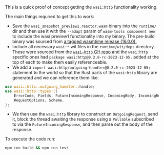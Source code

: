 This is a quick proof of concept getting the `wasi:http` functionality working.

The main things required to get this to work:

- Save the `wasi_snapshot_preview1.reactor.wasm` binary into the `runtime/` dir and then use it with the `--adapt` param of `wasm-tools component new` to include the wasi preview1 functionality into my binary. The pre-build binary was sourced from [a tagged wasmtime release (16.0.0).](https://github.com/bytecodealliance/wasmtime/releases/tag/v16.0.0)
- Include all necessary `wasi:*` wit files in the `runtime/wit/deps` directory. These were sourced from the [`wasi-http` GH repo](https://github.com/WebAssembly/wasi-http) and the `wasi:http` specific ones had `package wasi:http@0.2.0-rc-2023-12-05;` added at the top of each to make them easily referenceable.
- We add a `import wasi:http/outgoing-handler@0.2.0-rc-2023-12-05;` statement to the world so that the Rust parts of the `wasi:http` library are generated and we can reference them like:

```rust
use wasi::http::outgoing_handler::handle;
use wasi::http::types::{
    ErrorCode, Fields, FutureIncomingResponse, IncomingBody, IncomingResponse, OutgoingRequest,
    RequestOptions, Scheme,
};
```

- We then use the `wasi:http` library to construct an `OutgoingRequest`, send it, block the thread awaiting the response using a `Pollable` subscribed to via the `FutureIncomingResponse`, and then parse out the body of the response.

To execute the code run:

```sh
npm run build && npm run test
```

